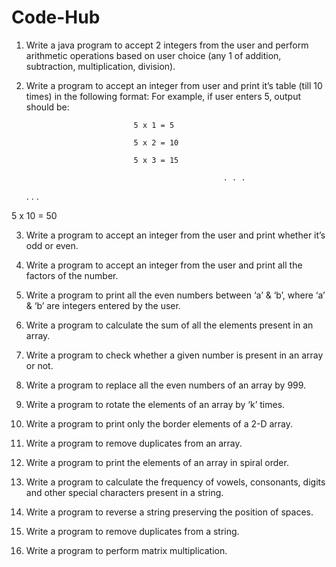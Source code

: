 # Code-Hub
01. Write a java program to accept 2 integers from the user and perform arithmetic operations based on user choice (any 1 of addition, subtraction, multiplication, division).
02. Write a program to accept an integer from user and print it’s table (till 10 times) in the following format: For example, if user enters 5, output should be:

                                5 x 1 = 5

                                5 x 2 = 10

                                5 x 3 = 15

                                                    . . .

     . . .

5 x 10 = 50    


03. Write a program to accept an integer from the user and print whether it’s odd or even.
04. Write a program to accept an integer from the user and print all the factors of the number.
05. Write a program to print all the even numbers between ‘a’ & ‘b’, where ‘a’ & ‘b’ are integers entered by the user.

06. Write a program to calculate the sum of all the elements present in an array.
07. Write a program to check whether a given number is present in an array or not.
08. Write a program to replace all the even numbers of an array by 999.
09. Write a program to rotate the elements of an array by ‘k’ times.
10. Write a program to print only the border elements of a 2-D array.
11. Write a program to remove duplicates from an array.
12. Write a program to print the elements of an array in spiral order.

13. Write a program to calculate the frequency of vowels, consonants, digits and other special characters present in a string.
14. Write a program to reverse a string preserving the position of spaces.
15. Write a program to remove duplicates from a string.
16. Write a program to perform matrix multiplication.
